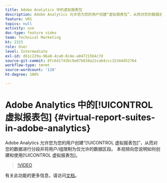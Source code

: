 ```yaml
---
title: Adobe Analytics 中的虚拟报表包
description: Adobe Analytics 允许您为您的用户创建“虚拟报表包”，从而对您的数据进行分段并将用户/组限制为仅允许的数据区段。 本视频向您说明如何创建和使用虚拟报表包。
feature: VRS
topics: null
activity: use
doc-type: feature video
team: Technical Marketing
kt: 2325
role: User
level: Intermediate
exl-id: db1c229a-96a0-4ca0-8c4e-a04721564c7d
source-git-commit: 8fc641743bc9e07b838a22ca64ccc15344d52764
workflow-type: tm+mt
source-wordcount: '110'
ht-degree: 100%

---
```


# Adobe Analytics 中的[!UICONTROL 虚拟报表包] {#virtual-report-suites-in-adobe-analytics}

Adobe Analytics 允许您为您的用户创建“[!UICONTROL 虚拟报表包]”，从而对您的数据进行分段并将用户/组限制为仅允许的数据区段。 本视频向您说明如何创建和使用[!UICONTROL 虚拟报表包]。

>[!VIDEO](https://video.tv.adobe.com/v/25412/?quality=12&learn=on)

有关此功能的更多信息，请访问[文档](https://experienceleague.adobe.com/docs/analytics/components/virtual-report-suites/vrs-about.html?lang=zh-Hans)。
